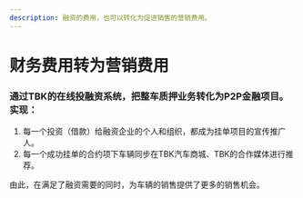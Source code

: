 ```yaml
---
description: 融资的费用，也可以转化为促进销售的营销费用。
---
```


# 财务费用转为营销费用

### 通过TBK的在线投融资系统，把整车质押业务转化为P2P金融项目。实现：

1. 每一个投资（借款）给融资企业的个人和组织，都成为挂单项目的宣传推广人。
2. 每一个成功挂单的合约项下车辆同步在TBK汽车商城、TBK的合作媒体进行推荐。

由此，在满足了融资需要的同时，为车辆的销售提供了更多的销售机会。

